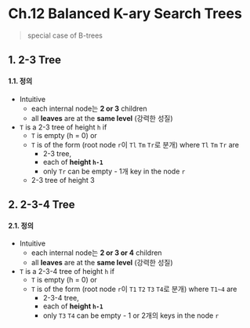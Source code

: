 # Ch.12 Balanced K-ary Search Trees

> special case of B-trees

## 1. 2-3 Tree

#### 1.1. 정의

- Intuitive
  - each internal node는 **2 or 3** children
  - all **leaves** are at the **same level** (강력한 성질)
- `T` is a 2-3 tree of height `h` if
  - `T` is empty (h = 0) or
  - `T` is of the form (root node `r`이 `Tl` `Tm` `Tr`로 분개) where `Tl` `Tm` `Tr` are
    - 2-3 tree, 
    - each of **height `h-1`**
    - only `Tr` can be empty - 1개 key in the node `r`
  - 2-3 tree of height 3



## 2. 2-3-4 Tree

#### 2.1. 정의

- Intuitive
  - each internal node는 **2 or 3 or 4** children
  - all **leaves** are at the **same level** (강력한 성질)
- `T` is a 2-3-4 tree of height `h` if
  - `T` is empty (h = 0) or
  - `T` is of the form (root node `r`이 `T1` `T2` `T3` `T4`로 분개) where `T1~4` are
    - 2-3-4 tree,
    - each of **height `h-1`**
    - only `T3` `T4` can be empty - 1 or 2개의 keys in the node `r`